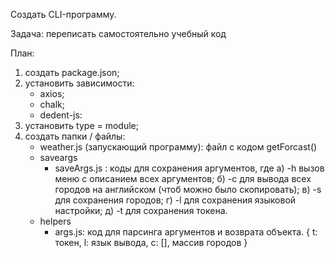 Создать CLI-программу.

Задача: переписать самостоятельно учебный код

План:

1) создать package.json;
2) установить зависимости:
   - axios;
   - chalk;
   - dedent-js:
3) установить type = module;
4) создать папки / файлы:
   - weather.js (запускающий программу): файл с кодом getForcast()  
   - saveargs
     - saveArgs.js : коды для сохранения аргументов, где
       а) -h вызов меню с описанием всех аргументов;
       б) -c для вывода всех городов на английском (чтоб можно 
           было скопировать);
       в) -s для сохранения городов;
       г) -l для сохранения языковой настройки;
       д) -t для сохранения токена.
   - helpers
     - args.js: код для парсинга аргументов и возврата объекта.
       {
        t: токен,
        l: язык вывода,
        c: [], массив городов
       }
       
